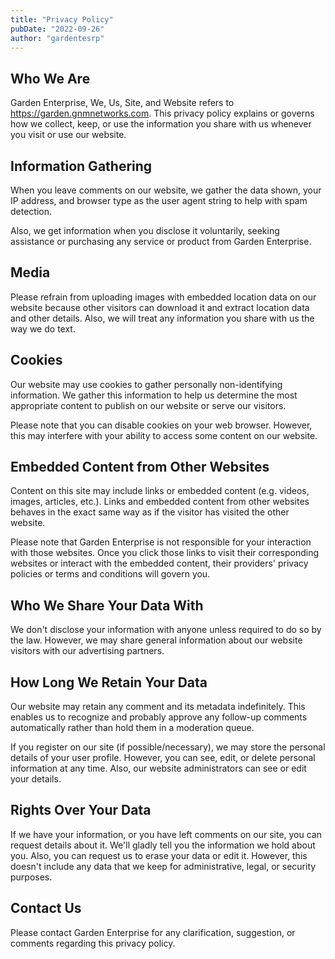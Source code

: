 ```yaml
---
title: "Privacy Policy"
pubDate: "2022-09-26"
author: "gardentesrp"
---
```


## Who We Are

Garden Enterprise, We, Us, Site, and Website refers to https://garden.gnmnetworks.com. This privacy policy explains or governs how we collect, keep, or use the information you share with us whenever you visit or use our website.

## Information Gathering

When you leave comments on our website, we gather the data shown, your IP address, and browser type as the user agent string to help with spam detection.

Also, we get information when you disclose it voluntarily, seeking assistance or purchasing any service or product from Garden Enterprise.

## Media

Please refrain from uploading images with embedded location data on our website because other visitors can download it and extract location data and other details. Also, we will treat any information you share with us the way we do text.

## Cookies

Our website may use cookies to gather personally non-identifying information. We gather this information to help us determine the most appropriate content to publish on our website or serve our visitors.

Please note that you can disable cookies on your web browser. However, this may interfere with your ability to access some content on our website.

## Embedded Content from Other Websites

Content on this site may include links or embedded content (e.g. videos, images, articles, etc.). Links and embedded content from other websites behaves in the exact same way as if the visitor has visited the other website.

Please note that Garden Enterprise is not responsible for your interaction with those websites. Once you click those links to visit their corresponding websites or interact with the embedded content, their providers' privacy policies or terms and conditions will govern you.

## Who We Share Your Data With

We don't disclose your information with anyone unless required to do so by the law. However, we may share general information about our website visitors with our advertising partners.

## How Long We Retain Your Data

Our website may retain any comment and its metadata indefinitely. This enables us to recognize and probably approve any follow-up comments automatically rather than hold them in a moderation queue.

If you register on our site (if possible/necessary), we may store the personal details of your user profile. However, you can see, edit, or delete personal information at any time. Also, our website administrators can see or edit your details.

## Rights Over Your Data

If we have your information, or you have left comments on our site, you can request details about it. We'll gladly tell you the information we hold about you. Also, you can request us to erase your data or edit it. However, this doesn't include any data that we keep for administrative, legal, or security purposes.

## Contact Us

Please contact Garden Enterprise for any clarification, suggestion, or comments regarding this privacy policy.
